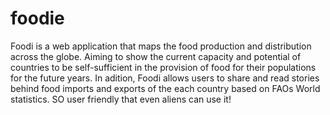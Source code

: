 # foodie
Foodi is a web application that maps the food production and distribution across the globe. Aiming to show the current capacity and potential of countries to be self-sufficient in the provision of food for their populations for the future years. In adition, Foodi allows users to share and read stories behind food imports and exports of the each country based on FAOs World statistics. SO user friendly that even aliens can use it! 
